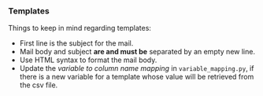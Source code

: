 ### Templates

Things to keep in mind regarding templates:

- First line is the subject for the mail.
- Mail body and subject __are and must be__ separated by an empty new line.
- Use HTML syntax to format the mail body.
- Update the _variable to column name mapping_ in `variable_mapping.py`, if there is a new variable for a template whose value will be retrieved from the csv file.
